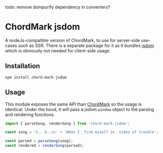 todo: remove dompurify dependency in converters?

# ChordMark jsdom

A nodeJs-compatible version of ChordMark, to use for server-side use-cases such as SSR.
There is a separate package for it as it bundles [jsdom](https://github.com/jsdom/jsdom) which is obviously not needed for client-side usage.

## Installation

```shell
npm install chord-mark-jsdom
```

## Usage

This module exposes the same API than [ChordMark](https://github.com/no-chris/chord-mark/tree/master/packages/chord-mark) so the usage is identical.
Under the hood, it will pass a jsdom `window` object to the parsing and rendering functions.

```javascript
import { parseSong, renderSong } from 'chord-mark-jsdom';

const song = 'C.. G..\n' + 'When I _find myself in _times of trouble';

const parsed = parseSong(song);
const rendered = renderSong(parsed);
```
